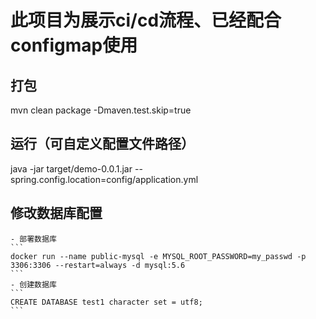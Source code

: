 # 此项目为展示ci/cd流程、已经配合configmap使用


## 打包
mvn clean package -Dmaven.test.skip=true

## 运行（可自定义配置文件路径）
java -jar target/demo-0.0.1.jar --spring.config.location=config/application.yml

## 修改数据库配置
    - 部署数据库
    ```
    docker run --name public-mysql -e MYSQL_ROOT_PASSWORD=my_passwd -p 3306:3306 --restart=always -d mysql:5.6
    ```
    - 创建数据库
    ```
    CREATE DATABASE test1 character set = utf8;
    ```